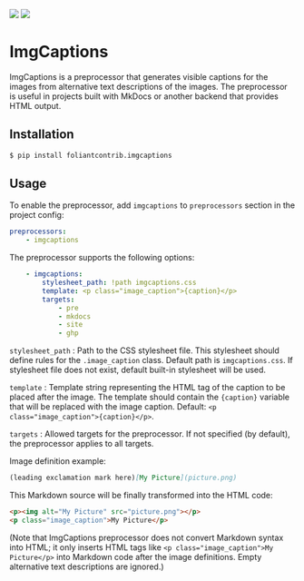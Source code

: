 [![](https://img.shields.io/pypi/v/foliantcontrib.imgcaptions.svg)](https://pypi.org/project/foliantcontrib.imgcaptions/) [![](https://img.shields.io/github/v/tag/foliant-docs/foliantcontrib.imgcaptions.svg?label=GitHub)](https://github.com/foliant-docs/foliantcontrib.imgcaptions)

# ImgCaptions

ImgCaptions is a preprocessor that generates visible captions for the images from alternative text descriptions of the images. The preprocessor is useful in projects built with MkDocs or another backend that provides HTML output.

## Installation

```bash
$ pip install foliantcontrib.imgcaptions
```

## Usage

To enable the preprocessor, add `imgcaptions` to `preprocessors` section in the project config:

```yaml
preprocessors:
    - imgcaptions
```

The preprocessor supports the following options:

```yaml
    - imgcaptions:
        stylesheet_path: !path imgcaptions.css
        template: <p class="image_caption">{caption}</p>
        targets:
            - pre
            - mkdocs
            - site
            - ghp
```

`stylesheet_path`
:   Path to the CSS stylesheet file. This stylesheet should define rules for the `.image_caption` class. Default path is `imgcaptions.css`. If stylesheet file does not exist, default built-in stylesheet will be used.

`template`
:   Template string representing the HTML tag of the caption to be placed after the image. The template should contain the `{caption}` variable that will be replaced with the image caption. Default: `<p class="image_caption">{caption}</p>`.

`targets`
:   Allowed targets for the preprocessor. If not specified (by default), the preprocessor applies to all targets.

Image definition example:

```markdown
(leading exclamation mark here)[My Picture](picture.png)
```

This Markdown source will be finally transformed into the HTML code:

```html
<p><img alt="My Picture" src="picture.png"></p>
<p class="image_caption">My Picture</p>
```

(Note that ImgCaptions preprocessor does not convert Markdown syntax into HTML; it only inserts HTML tags like `<p class="image_caption">My Picture</p>` into Markdown code after the image definitions. Empty alternative text descriptions are ignored.)
